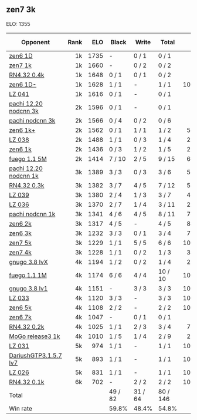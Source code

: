 ## zen7 3k ##

ELO: 1355

Opponent | Rank | ELO | Black | Write | Total | Win rate
---------|-----:|----:|-------|-------|-------|-------:
[zen6 1D](zen6%201D.md) | 1k | 1735 | - | 0 / 1 | 0 / 1 | 0.0%
[zen7 1k](zen7%201k.md) | 1k | 1660 | - | 0 / 2 | 0 / 2 | 0.0%
[RN4.32 0.4k](RN4.32%200.4k.md) | 1k | 1648 | 0 / 1 | 0 / 1 | 0 / 2 | 0.0%
[zen6 1D-](zen6%201D-.md) | 1k | 1628 | 1 / 1 | - | 1 / 1 | 100.0%
[LZ 041](LZ%20041.md) | 1k | 1616 | 0 / 1 | - | 0 / 1 | 0.0%
[pachi 12.20 nodcnn 3k](pachi%2012.20%20nodcnn%203k.md) | 2k | 1596 | 0 / 1 | - | 0 / 1 | 0.0%
[pachi nodcnn 3k](pachi%20nodcnn%203k.md) | 2k | 1566 | 0 / 4 | 0 / 2 | 0 / 6 | 0.0%
[zen6 1k+](zen6%201k+.md) | 2k | 1562 | 0 / 1 | 1 / 1 | 1 / 2 | 50.0%
[LZ 038](LZ%20038.md) | 2k | 1488 | 1 / 1 | 0 / 3 | 1 / 4 | 25.0%
[zen6 1k](zen6%201k.md) | 2k | 1436 | 0 / 3 | 1 / 2 | 1 / 5 | 20.0%
[fuego 1.1 5M](fuego%201.1%205M.md) | 2k | 1414 | 7 / 10 | 2 / 5 | 9 / 15 | 60.0%
[pachi 12.20 nodcnn 1k](pachi%2012.20%20nodcnn%201k.md) | 3k | 1389 | 3 / 3 | 0 / 3 | 3 / 6 | 50.0%
[RN4.32 0.3k](RN4.32%200.3k.md) | 3k | 1382 | 3 / 7 | 4 / 5 | 7 / 12 | 58.3%
[LZ 039](LZ%20039.md) | 3k | 1380 | 2 / 4 | 1 / 3 | 3 / 7 | 42.9%
[LZ 036](LZ%20036.md) | 3k | 1370 | 2 / 7 | 1 / 4 | 3 / 11 | 27.3%
[pachi nodcnn 1k](pachi%20nodcnn%201k.md) | 3k | 1341 | 4 / 6 | 4 / 5 | 8 / 11 | 72.7%
[zen6 2k](zen6%202k.md) | 3k | 1317 | 4 / 5 | - | 4 / 5 | 80.0%
[zen6 3k](zen6%203k.md) | 3k | 1232 | 3 / 3 | 0 / 1 | 3 / 4 | 75.0%
[zen7 5k](zen7%205k.md) | 3k | 1229 | 1 / 1 | 5 / 5 | 6 / 6 | 100.0%
[zen7 4k](zen7%204k.md) | 3k | 1228 | 1 / 1 | 0 / 2 | 1 / 3 | 33.3%
[gnugo 3.8 lvX](gnugo%203.8%20lvX.md) | 4k | 1194 | 1 / 2 | 0 / 2 | 1 / 4 | 25.0%
[fuego 1.1 1M](fuego%201.1%201M.md) | 4k | 1174 | 6 / 6 | 4 / 4 | 10 / 10 | 100.0%
[gnugo 3.8 lv1](gnugo%203.8%20lv1.md) | 4k | 1151 | - | 3 / 3 | 3 / 3 | 100.0%
[LZ 033](LZ%20033.md) | 4k | 1120 | 3 / 3 | - | 3 / 3 | 100.0%
[zen6 5k](zen6%205k.md) | 4k | 1108 | 2 / 2 | - | 2 / 2 | 100.0%
[zen6 7k](zen6%207k.md) | 4k | 1047 | - | 0 / 1 | 0 / 1 | 0.0%
[RN4.32 0.2k](RN4.32%200.2k.md) | 4k | 1025 | 1 / 1 | 2 / 3 | 3 / 4 | 75.0%
[MoGo release3 1k](MoGo%20release3%201k.md) | 4k | 1010 | 1 / 5 | 1 / 4 | 2 / 9 | 22.2%
[LZ 031](LZ%20031.md) | 5k | 974 | 1 / 1 | - | 1 / 1 | 100.0%
[DariushGTP3.1.5.7 lv7](DariushGTP3.1.5.7%20lv7.md) | 5k | 893 | 1 / 1 | - | 1 / 1 | 100.0%
[LZ 026](LZ%20026.md) | 5k | 831 | 1 / 1 | - | 1 / 1 | 100.0%
[RN4.32 0.1k](RN4.32%200.1k.md) | 6k | 702 | - | 2 / 2 | 2 / 2 | 100.0%
Total | | | 49 / 82 | 31 / 64 | 80 / 146 | 
Win rate| | | 59.8% | 48.4% | 54.8% | 
